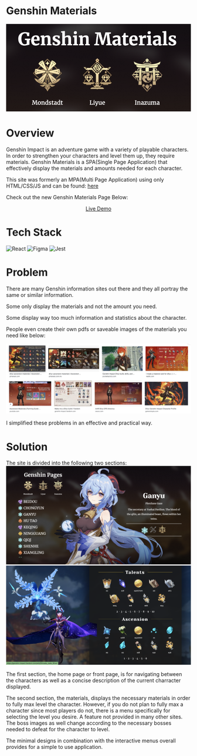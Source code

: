 # Genshin Materials 

![Banner](./public/images/banner.png)

# Overview
Genshin Impact is an adventure game with a variety of playable characters. In order to strengthen your characters and level them up, they require materials. Genshin Materials is a SPA(Single Page Application) that effectively display the materials and amounts needed for each character. 

This site was formerly an MPA(Multi Page Application) using only HTML/CSS/JS and can be found: [here](https://genshinpages.netlify.app/)

Check out the new Genshin Materials Page Below: 

<p align="center">
    <a href="https://genshin-materials.netlify.app/">Live Demo</a>
</p>

# Tech Stack 
![React](https://img.shields.io/badge/react-%2320232a.svg?style=for-the-badge&logo=react&logoColor=%2361DAFB)
![Figma](https://img.shields.io/badge/figma-%23F24E1E.svg?style=for-the-badge&logo=figma&logoColor=white)
![Jest](https://img.shields.io/badge/-jest-%23C21325?style=for-the-badge&logo=jest&logoColor=white)

# Problem 
There are many Genshin information sites out there and they all portray the same or similar information. 

Some only display the materials and not the amount you need.

Some display way too much information and statistics about the character. 

People even create their own pdfs or saveable images of the materials you need like below: 

![Diluc Materials](./public/images/materialexample.png)

I simplified these problems in an effective and practical way. 

# Solution
The site is divided into the following two sections: 
![Main Section](/public/images/sitesection1.png)
![Material Section](/public/images/sitesection2.png)

The first section, the home page or front page, is for navigating between the characters as well as a concise description of the current charracter displayed. 

The second section, the materials, displays the necessary materials in order to fully max level the character. However, if you do not plan to fully max a character since most players do not, there is a menu specifically for selecting the level you desire. A feature not provided in many other sites. The boss images as well change according to the necessary bosses needed to defeat for the character to level. 

The minimal designs in combination with the interactive menus overall provides for a simple to use application. 